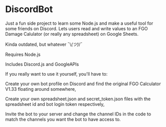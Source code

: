 # DiscordBot

Just a fun side project to learn some Node.js and make a useful tool for some friends on Discord. Lets users read and write values to an FGO Damage Calulator (or really any spreadsheet) on Google Sheets. 

Kinda outdated, but whatever ¯\\_(ツ)_/¯

Requires Node.js

Includes Discord.js and GoogleAPIs

If you really want to use it yourself, you'll have to:

Create your own bot profile on Discord and find the original FGO Calculator V1.33 floating around somewhere,

Create your own spreadsheet.json and secret_token.json files with the spreadsheet id and bot login token respectively,

Invite the bot to your server and change the channel IDs in the code to match the channels you want the bot to have access to.